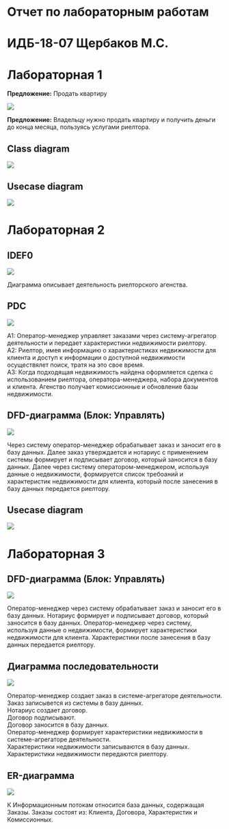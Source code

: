# Отчет по лабораторным работам
# ИДБ-18-07 Щербаков М.С.
# Лабораторная 1
**Предложение:** Продать квартиру

![](https://github.com/sickwick/scherbakov.github.io/blob/main/lr1/01_A0.png)

**Предложение:** Владельцу нужно продать квартиру и получить деньги до конца месяца, пользуясь услугами риелтора.

## Class diagram

![](https://github.com/sickwick/scherbakov.github.io/blob/main/lr1/uml1.png)

## Usecase diagram

![](https://github.com/sickwick/scherbakov.github.io/blob/main/lr1/uml1.png)

# Лабораторная 2
## IDEF0

![](https://github.com/sickwick/scherbakov.github.io/blob/main/lr2/01_A0.png)

Диаграмма описывает деятельность риелторского агенства.

## PDC

![](https://github.com/sickwick/scherbakov.github.io/blob/main/lr2/02_A0.png)

А1: Оператор-менеджер управляет заказами через систему-агрегатор деятельности и передает характеристики недвижимости риелтору.  
А2: Риелтор, имея информацию о характеристиках недвижимости для клиента и доступ к информации о доступной недвижимости осуществялет поиск, тратя на это свое время.   
А3: Когда подходящая недвижимость найдена оформляется сделка с использованием риелтора, оператора-менеджера, набора документов и клиента. Агенство получает комиссионные и обновление базы недвижимости.  

## DFD-диаграмма (Блок: Управлять)
![](https://github.com/sickwick/scherbakov.github.io/blob/main/lr2/03_A1.png)

Через систему оператор-менеджер обрабатывает заказ и заносит его в базу данных. Далее заказ утверждается и нотариус с применением системы формирует и подписывает договор, который заносится в базу данных. Далее через систему оператором-менеджером, используя данные о недвижимости, формируется список требоаний и характеристик недвижимости для клиента, который после занесения в базу данных передается риелтору.

## Usecase diagram
![](https://github.com/sickwick/scherbakov.github.io/blob/main/lr2/uml.png)

# Лабораторная 3
## DFD-диаграмма (Блок: Управлять)
![](https://github.com/sickwick/scherbakov.github.io/blob/main/lr3/03_A1.png)

Оператор-менеджер через систему обрабатывает заказ и заносит его в базу данных. Нотариус формирует и подписывает договор, который заносится в базу данных. Оператор-менеджер через систему, используя данные о недвижимости, формирует характеристики недвижимости для клиента. Характеристики после занесения в базу данных передается риелтору.

## Диаграмма последовательности
![](https://github.com/sickwick/scherbakov.github.io/blob/main/lr3/uml1.png)

Оператор-менеджер создает заказ в системе-агрегаторе деятельности.  
Заказ записывется из системы в базу данных.  
Нотариус создает договор.  
Договор подписывают.  
Договор заносится в базу данных.  
Оператор-менеджер формирует характеристики недвижимости в системе-агрегаторе деятельности.  
Характеристики недвижимости записываются в базу данных.  
Характеристики недвижимости передаются риелтору.

## ER-диаграмма
![](https://github.com/sickwick/scherbakov.github.io/blob/main/lr3/uml2.png)

К Информационным потокам относится база данных, содержащая Заказы.
Заказы состоят из: Клиента, Договора, Характеристик и Комиссионных.
